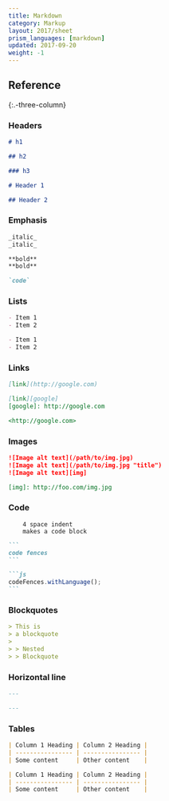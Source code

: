 ```yaml
---
title: Markdown
category: Markup
layout: 2017/sheet
prism_languages: [markdown]
updated: 2017-09-20
weight: -1
---
```


## Reference

{:.-three-column}

### Headers

```markdown
# h1

## h2

### h3
```

```markdown
# Header 1
```

```markdown
## Header 2
```

### Emphasis

```markdown
_italic_
_italic_
```

```markdown
**bold**
**bold**
```

```markdown
`code`
```

### Lists

```markdown
- Item 1
- Item 2
```

```markdown
- Item 1
- Item 2
```

### Links

```markdown
[link](http://google.com)
```

```markdown
[link][google]
[google]: http://google.com
```

```markdown
<http://google.com>
```

### Images

```markdown
![Image alt text](/path/to/img.jpg)
![Image alt text](/path/to/img.jpg "title")
![Image alt text][img]
```

```markdown
[img]: http://foo.com/img.jpg
```

### Code

```
    4 space indent
    makes a code block
```

````markdown
```
code fences
```
````

````markdown
```js
codeFences.withLanguage();
```
````

### Blockquotes

```markdown
> This is
> a blockquote
>
> > Nested
> > Blockquote
```

### Horizontal line

```markdown
---
```

```markdown
---
```

### Tables

```markdown
| Column 1 Heading | Column 2 Heading |
| ---------------- | ---------------- |
| Some content     | Other content    |
```

```markdown
| Column 1 Heading | Column 2 Heading |
| ---------------- | ---------------- |
| Some content     | Other content    |
```
